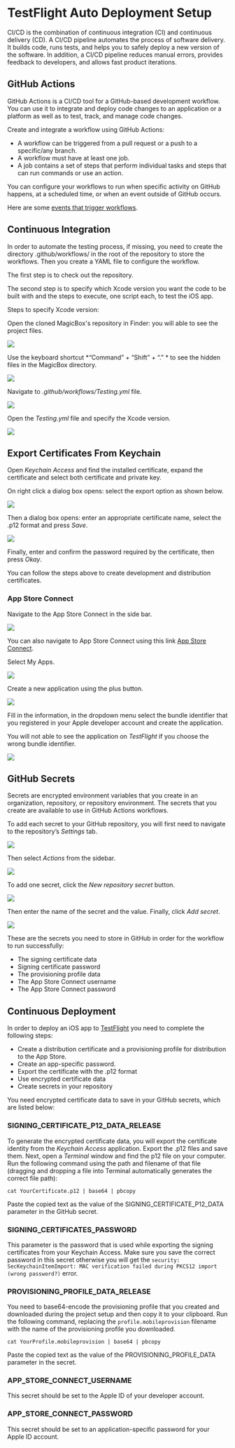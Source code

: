 # TestFlight Auto Deployment Setup <a name="CI/CD Setup"></a>

CI/CD is the combination of continuous integration (CI) and continuous delivery (CD). A CI/CD pipeline automates the process of software delivery. It builds code, runs tests, and helps you to safely deploy a new version of the software. In addition, a CI/CD pipeline reduces manual errors, provides feedback to developers, and allows fast product iterations.

## GitHub Actions

GitHub Actions is a CI/CD tool for a GitHub-based development workflow. You can use it to integrate and deploy code changes to an application or a platform as well as to test, track, and manage code changes.

Create and integrate a workflow using GitHub Actions:

* A workflow can be triggered from a pull request or a push to a specific/any branch.
* A workflow must have at least one job.
* A job contains a set of steps that perform individual tasks and steps that can run commands or use an action.

You can configure your workflows to run when specific activity on GitHub happens, at a scheduled time, or when an event outside of GitHub occurs.

Here are some [events that trigger workflows](https://docs.github.com/en/actions/using-workflows/events-that-trigger-workflows).


## Continuous Integration

In order to automate the testing process, if missing, you need to create the directory .github/workflows/ in the root of the repository to store the workflows. Then you create a YAML file to configure the workflow.

The first step is to check out the repository.

The second step is to specify which Xcode version you want the code to be built with and the steps to execute, one script each, to test the iOS app.

Steps to specify Xcode version:

Open the cloned MagicBox's repository in Finder: you will able to see the project files.

<img src="../Docs/51-magicBox-directory.png">

Use the keyboard shortcut *“Command” + “Shift” + “.” * to see the hidden files in the MagicBox directory.

<img src="../Docs/52-hidden-files.png">

Navigate to *.github/workflows/Testing.yml* file.

<img src="../Docs/53-testing-yml.png">

Open the *Testing.yml* file and specify the Xcode version.

<img src="../Docs/54-xcode-version.png">

## Export Certificates From Keychain

Open *Keychain Access* and find the installed certificate, expand the certificate and select both certificate and private key.

On right click a dialog box opens: select the export option as shown below.

<img src="../Docs/43-Export-Certificate.png">

Then a dialog box opens: enter an appropriate certificate name, select the .p12 format and press *Save*.
 
<img src="../Docs/44-p12-Formate.png">

Finally, enter and confirm the password required by the certificate, then press *Okay*.

You can follow the steps above to create development and distribution certificates.

### App Store Connect

Navigate to the App Store Connect in the side bar.

<img src="../Docs/62-appstore-connect.png">

You can also navigate to App Store Connect using this link [App Store Connect](https://appstoreconnect.apple.com/).

Select My Apps.

<img src="../Docs/63-my-apps.png">

Create a new application using the plus button.

<img src="../Docs/64-new-app.png">

Fill in the information, in the dropdown menu select the bundle identifier that you registered in your Apple developer account and create the application.

You will not able to see the application on *TestFlight* if you choose the wrong bundle identifier.

<img src="../Docs/65-add-identifier.png">

## GitHub Secrets

Secrets are encrypted environment variables that you create in an organization, repository, or repository environment. The secrets that you create are available to use in GitHub Actions workflows.

To add each secret to your GitHub repository, you will first need to navigate to the repository’s *Settings* tab.

<img src="../Docs/66-setting-tab.png">

Then select *Actions* from the sidebar.

<img src="../Docs/77-actions.png">

To add one secret, click the *New repository secret* button.

<img src="../Docs/78-add-secret.png">

Then enter the name of the secret and the value. Finally, click *Add secret*.

<img src="../Docs/79-secret-value.png">

These are the secrets you need to store in GitHub in order for the workflow to run successfully:

* The signing certificate data
* Signing certificate password
* The provisioning profile data
* The App Store Connect username
* The App Store Connect password

## Continuous Deployment

In order to deploy an iOS app to [TestFlight](https://developer.apple.com/testflight/) you need to complete the following steps:

* Create a distribution certificate and a provisioning profile for distribution to the App Store.
* Create an app-specific password.
* Export the certificate with the .p12 format
* Use encrypted certificate data
* Create secrets in your repository

You need encrypted certificate data to save in your GitHub secrets, which are listed below:

### SIGNING_CERTIFICATE_P12_DATA_RELEASE

To generate the encrypted certificate data, you will export the certificate identity from the *Keychain Access* application. Export the .p12 files and save them.
Next, open a *Terminal* window and find the p12 file on your computer. Run the following command using the path and filename of that file (dragging and dropping a file into Terminal automatically generates the correct file path):

`cat YourCertificate.p12 | base64 | pbcopy`

Paste the copied text as the value of the SIGNING_CERTIFICATE_P12_DATA parameter in the GitHub secret.

### SIGNING_CERTIFICATES_PASSWORD

This parameter is the password that is used while exporting the signing certificates from your Keychain Access. Make sure you save the correct password in this secret otherwise you will get the `security: SecKeychainItemImport: MAC verification failed during PKCS12 import (wrong password?)` error.

### PROVISIONING_PROFILE_DATA_RELEASE

You need to base64-encode the provisioning profile that you created and downloaded during the project setup and then copy it to your clipboard. Run the following command, replacing the `profile.mobileprovision` filename with the name of the provisioning profile you downloaded.

`cat YourProfile.mobileprovision | base64 | pbcopy`

Paste the copied text as the value of the PROVISIONING_PROFILE_DATA parameter in the secret.

### APP_STORE_CONNECT_USERNAME

This secret should be set to the Apple ID of your developer account.

### APP_STORE_CONNECT_PASSWORD

This secret should be set to an application-specific password for your Apple ID account.

